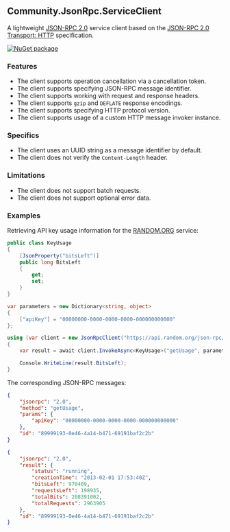 ## Community.JsonRpc.ServiceClient

A lightweight [JSON-RPC 2.0](http://www.jsonrpc.org/specification) service client based on the [JSON-RPC 2.0 Transport: HTTP](https://www.simple-is-better.org/json-rpc/transport_http.html) specification.

[![NuGet package](https://img.shields.io/nuget/v/Community.JsonRpc.ServiceClient.svg?style=flat-square)](https://www.nuget.org/packages/Community.JsonRpc.ServiceClient)

### Features

- The client supports operation cancellation via a cancellation token.
- The client supports specifying JSON-RPC message identifier.
- The client supports working with request and response headers.
- The client supports `gzip` and `DEFLATE` response encodings.
- The client supports specifying HTTP protocol version.
- The client supports usage of a custom HTTP message invoker instance.

### Specifics

- The client uses an UUID string as a message identifier by default.
- The client does not verify the `Content-Length` header.

### Limitations

- The client does not support batch requests.
- The client does not support optional error data.

### Examples

Retrieving API key usage information for the [RANDOM.ORG](https://api.random.org/json-rpc/2) service:
```cs
public class KeyUsage
{
    [JsonProperty("bitsLeft")]
    public long BitsLeft
    {
        get;
        set;
    }
}
```
```cs
var parameters = new Dictionary<string, object>
{
    ["apiKey"] = "00000000-0000-0000-0000-000000000000"
};

using (var client = new JsonRpcClient("https://api.random.org/json-rpc/2/invoke"))
{
    var result = await client.InvokeAsync<KeyUsage>("getUsage", parameters);

    Console.WriteLine(result.BitsLeft);
}
```
The corresponding JSON-RPC messages:
```json
{
    "jsonrpc": "2.0",
    "method": "getUsage",
    "params": {
        "apiKey": "00000000-0000-0000-0000-000000000000"
    },
    "id": "89999193-0e46-4a14-b471-69191baf2c2b"
}
```
```json
{
    "jsonrpc": "2.0",
    "result": {
        "status": "running",
        "creationTime": "2013-02-01 17:53:40Z",
        "bitsLeft": 970409,
        "requestsLeft": 198935,
        "totalBits": 208391002,
        "totalRequests": 2963905
    },
    "id": "89999193-0e46-4a14-b471-69191baf2c2b"
}
```
